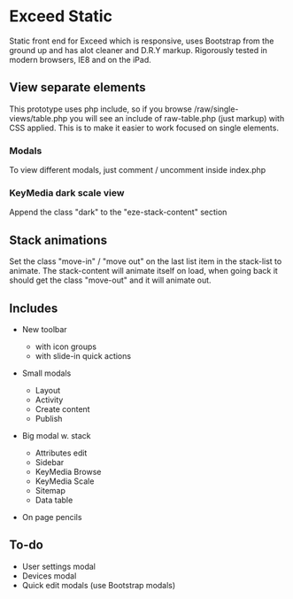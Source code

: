 Exceed Static
=============

Static front end for Exceed which is responsive, uses Bootstrap from the ground up and has alot cleaner and D.R.Y markup. Rigorously tested in modern browsers, IE8 and on the iPad.


View separate elements
---------------------
This prototype uses php include, so if you browse /raw/single-views/table.php you will see an include of raw-table.php (just markup) with CSS applied. This is to make it easier to work focused on single elements.

### Modals
To view different modals, just comment / uncomment inside index.php

### KeyMedia dark scale view
Append the class "dark" to the "eze-stack-content" section


Stack animations
---------------------
Set the class "move-in" / "move out" on the last list item in the stack-list to animate. The stack-content will animate itself on load, when going back it should get the class "move-out" and it will animate out.


Includes
---------------------
* New toolbar
    * with icon groups
    * with slide-in quick actions

* Small modals
    * Layout
    * Activity
    * Create content
    * Publish

* Big modal w. stack
    * Attributes edit
    * Sidebar
    * KeyMedia Browse
    * KeyMedia Scale
    * Sitemap
    * Data table

* On page pencils


To-do
---------------------
* User settings modal
* Devices modal
* Quick edit modals (use Bootstrap modals)
